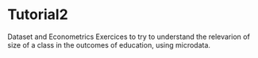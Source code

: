 # Tutorial2
Dataset and Econometrics Exercices to try to understand the relevarion of size of a class in the outcomes of education, using microdata.
